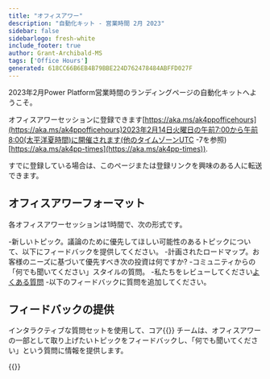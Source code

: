 ```yaml
---
title: "オフィスアワー"
description: "自動化キット - 営業時間 2月 2023"
sidebar: false
sidebarlogo: fresh-white
include_footer: true
author: Grant-Archibald-MS
tags: ['Office Hours']
generated: 618CC66B6EB4B79BBE224D762478484ABFFD027F
---
```


2023年2月Power Platform営業時間のランディングページの自動化キットへようこそ。

オフィスアワーセッションに登録できます[https://aka.ms/ak4ppofficehours](https://aka.ms/ak4ppofficehours)2023年2月14日火曜日の午前7:00から午前8:00(太平洋夏時間)に開催されます(他のタイムゾーンUTC -7を参照)[https://aka.ms/ak4pp-times](https://aka.ms/ak4pp-times)).

すでに登録している場合は、このページまたは登録リンクを興味のある人に転送できます。

## オフィスアワーフォーマット

各オフィスアワーセッションは1時間で、次の形式です。

-新しいトピック。議論のために優先してほしい可能性のあるトピックについて、以下にフィードバックを提供してください。
-計画されたロードマップ。お客様のニーズに基づいて優先すべき次の投資は何ですか?
-コミュニティからの「何でも聞いてください」スタイルの質問。
    -私たちをレビューしてください[よくある質問](/ja/frequently-asked-questions)
    -以下のフィードバックに質問を追加してください。

## フィードバックの提供

インタラクティブな質問セットを使用して、コア{{<product-name>}} チームは、オフィスアワーの一部として取り上げたいトピックをフィードバックし、「何でも聞いてください」という質問に情報を提供します。

{{<questions name="/content/ja/office-hours/november-2022.json" completed="フィードバックをお寄せいただきありがとうございます" showNavigationButtons="false" locale="ja">}}
